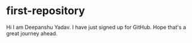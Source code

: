 # first-repository
Hi
I am Deepanshu Yadav. I have just signed up for GitHub.
Hope that's a great journey ahead.
